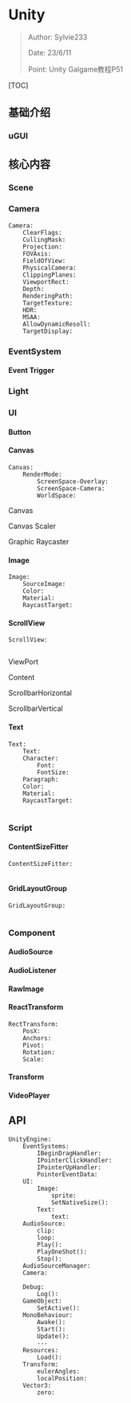 # Unity

> Author: Sylvie233
>
> Date: 23/6/11
>
> Point: Unity Galgame教程P51

[TOC]

## 基础介绍





### uGUI





## 核心内容

### Scene











### Camera

```
Camera:
	ClearFlags:
	CullingMask:
	Projection:
	FOVAxis:
	FieldOfView:
	PhysicalCamera:
	ClippingPlanes:
	ViewportRect:
	Depth:
	RenderingPath:
	TargetTexture:
	HDR:
	MSAA:
	AllowDynamicResoll:
	TargetDisplay:
```





### EventSystem

#### Event Trigger









### Light









### UI

#### Button





#### Canvas

```
Canvas:
	RenderMode:
		ScreenSpace-Overlay:
		ScreenSpace-Camera:
		WorldSpace:
```



Canvas



Canvas Scaler



Graphic Raycaster





#### Image

```
Image:
	SourceImage:
	Color:
	Material:
	RaycastTarget:
```



#### ScrollView

```
ScrollView:
	
```

ViewPort

Content

ScrollbarHorizontal

ScrollbarVertical





#### Text

```
Text:
	Text:
	Character:
		Font:
		FontSize:
	Paragraph:
	Color:
	Material:
	RaycastTarget:
	
```







### Script

#### ContentSizeFitter

```
ContentSizeFitter:
	
```





#### GridLayoutGroup

```
GridLayoutGroup:
	
```





### Component

#### AudioSource

#### AudioListener



#### RawImage



#### ReactTransform

```
RectTransform:
	PosX:
	Anchors:
	Pivot:
	Rotation:
	Scale:
```





#### Transform





#### VideoPlayer







## API

```
UnityEngine:
	EventSystems:
		IBeginDragHandler:
		IPointerClickHandler:
		IPointerUpHandler:
		PointerEventData:
	UI:
		Image:
			sprite:
			SetNativeSize():
		Text:
			text:
	AudioSource:
		clip:
		loop:
		Play():
		PlayOneShot():
		Stop():
	AudioSourceManager:
	Camera:
		
	Debug:
		Log():
	GameObject:
		SetActive():
	MonoBehaviour:
		Awake(): 
		Start():
		Update():
		---
	Resources:
		Load():
	Transform:
		eulerAngles:
		localPosition:
	Vector3:
    	zero:
```



